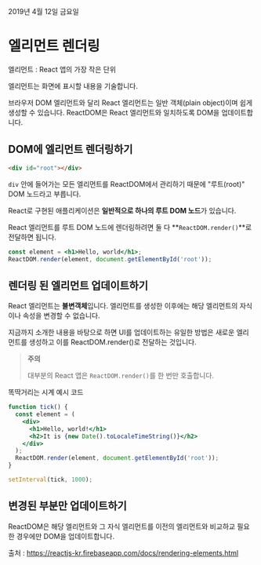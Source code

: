 2019년 4월 12일 금요일

# 엘리먼트 렌더링

엘리먼트 : React 앱의 가장 작은 단위

엘리먼트는 화면에 표시할 내용을 기술합니다.

브라우저 DOM 엘리먼트와 달리 React 엘리먼트는 일반 객체(plain object)이며 쉽게 생성할 수 있습니다. ReactDOM은 React 엘리먼트와 일치하도록 DOM을 업데이트합니다.

## DOM에 엘리먼트 렌더링하기

```html
<div id="root"></div>
```

`div` 안에 들어가는 모든 엘리먼트를 ReactDOM에서 관리하기 때문에 "루트(root)" DOM 노드라고 부릅니다.

React로 구현된 애플리케이션은 **일반적으로 하나의 루트 DOM 노드**가 있습니다. 

React 엘리먼트를 루트 DOM 노드에 렌더링하려면 둘 다 **`ReactDOM.render()`**로 전달하면 됩니다.

```jsx
const element = <h1>Hello, world</h1>;
ReactDOM.render(element, document.getElementById('root'));
```

## 렌더링 된 엘리먼트 업데이트하기

React 엘리먼트는 **불변객체**입니다. 엘리먼트를 생성한 이후에는 해당 엘리먼트의 자식이나 속성을 변경할 수 없습니다.

지금까지 소개한 내용을 바탕으로 하면 UI를 업데이트하는 유일한 방법은 새로운 엘리먼트를 생성하고 이를 ReactDOM.render()로 전달하는 것입니다.

> **주의**
>
> 대부분의 React 앱은 `ReactDOM.render()`를 한 번만 호출합니다.

똑딱거리는 시계 예시 코드

```jsx
function tick() {
  const element = (
    <div>
      <h1>Hello, world!</h1>
      <h2>It is {new Date().toLocaleTimeString()}</h2>
    </div>
  );
  ReactDOM.render(element, document.getElementById('root'));
}

setInterval(tick, 1000);
```

## 변경된 부분만 업데이트하기

ReactDOM은 해당 엘리먼트와 그 자식 엘리먼트를 이전의 엘리먼트와 비교하교 필요한 경우에만 DOM을 업데이트합니다.

출처 : https://reactjs-kr.firebaseapp.com/docs/rendering-elements.html